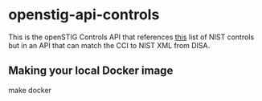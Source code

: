 # openstig-api-controls
This is the openSTIG Controls API that references [this](https://nvd.nist.gov/800-53/Rev4) list of NIST controls but in an API that 
can match the CCI to NIST XML from DISA.

## Making your local Docker image
make docker